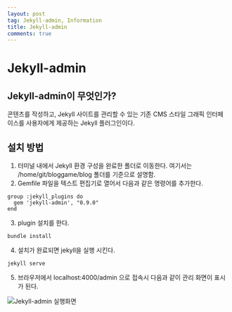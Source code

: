 ```yaml
---
layout: post
tag: Jekyll-admin, Information
title: Jekyll-admin
comments: true
---
```


# Jekyll-admin
## Jekyll-admin이 무엇인가?
콘텐츠를 작성하고, Jekyll 사이트를 관리할 수 있는 기존 CMS 스타일 그래픽 인터페이스를 사용자에게 제공하는 Jekyll 플러그인이다.

## 설치 방법
1. 터미널 내에서 Jekyll 환경 구성을 완료한 폴더로 이동한다. 여기서는 /home/git/bloggame/blog 폴더를 기준으로 설명함.
2. Gemfile 파일을 텍스트 편집기로 열어서 다음과 같은 명령어를 추가한다.
```
group :jekyll_plugins do
  gem 'jekyll-admin', "0.9.0"
end
```
3. plugin 설치를 한다.

`bundle install`

4. 설치가 완료되면 jekyll을 실행 시킨다.

`jekyll serve`

5. 브라우저에서 localhost:4000/admin 으로 접속시 다음과 같이 관리 화면이 표시가 된다.

![Jekyll-admin 실행화면](https://user-images.githubusercontent.com/84278264/146332144-b6b65595-6e3d-4488-a8c6-3a53cebafa62.png)
